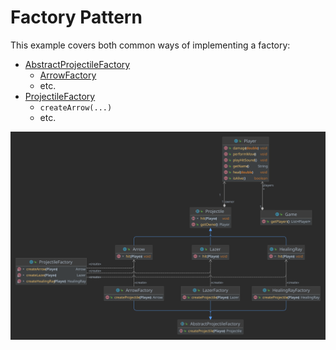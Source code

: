 # Factory Pattern

This example covers both common ways of implementing a factory:

- [AbstractProjectileFactory](./AbstractProjectileFactory.java)
  - [ArrowFactory](./ArrowFactory.java)
  - etc.
- [ProjectileFactory](./ProjectileFactory.java)
  - `createArrow(...)`
  - etc.

![UML Diagram](./factory.svg)